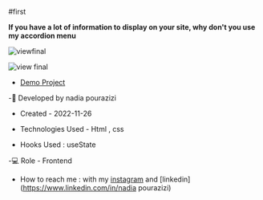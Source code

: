 #first

**If you have a lot of information to display on your site, why don't you use my accordion menu**

![viewfinal](https://user-images.githubusercontent.com/109727844/204102879-086fee63-9bda-43b2-a1aa-49879c3f2d39.jpg)

![view final](https://user-images.githubusercontent.com/109727844/204102930-fac80657-4d16-4816-b476-a88e984abefe.jpg)

- [Demo Project](https://pouria-farahani-developer.github.io/Accordion-Menu-By-React/)

-🙂 Developed by nadia pourazizi
- Created - 2022-11-26

- Technologies Used - Html , css 

- Hooks Used : useState 

-💻 Role - Frontend

- How to reach me : with my [instagram](https://www.instagram.com/nadiaacodes) and [linkedin](https://www.linkedin.com/in/nadia pourazizi)
